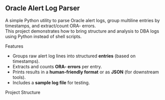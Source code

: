
Oracle Alert Log Parser
---------------------------------------------------------------------------------------------------

A simple Python utility to parse Oracle alert logs, group multiline entries by timestamps, and extract/count ORA- errors.  
This project demonstrates how to bring structure and analysis to DBA logs using Python instead of shell scripts.


Features
- Groups raw alert log lines into structured **entries** (based on timestamps).
- Extracts and counts **ORA- errors** per entry.
- Prints results in a **human-friendly format** or as **JSON** (for downstream tools).
- Includes a **sample log file** for testing.



Project Structure

